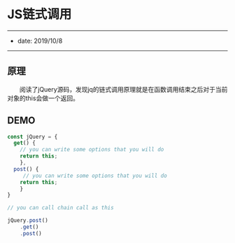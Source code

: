 # JS链式调用

---
- date: 2019/10/8
---

## 原理

&emsp;&emsp;阅读了jQuery源码，发现jq的链式调用原理就是在函数调用结束之后对于当前对象的this会做一个返回。

## DEMO

```js
const jQuery = {
  get() {
    // you can write some options that you will do 
    return this;
    },
  post() {
     // you can write some options that you will do 
    return this;
    }
}

// you can call chain call as this 

jQuery.post()
    .get()
    .post()
```